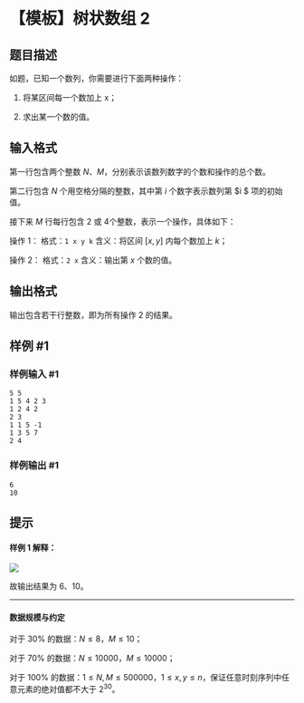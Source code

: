 # 【模板】树状数组 2

## 题目描述

如题，已知一个数列，你需要进行下面两种操作：

1. 将某区间每一个数加上 x；

2. 求出某一个数的值。

## 输入格式

第一行包含两个整数 $N$、$M$，分别表示该数列数字的个数和操作的总个数。

第二行包含 $N$ 个用空格分隔的整数，其中第 $i$ 个数字表示数列第 $i $ 项的初始值。

接下来 $M$ 行每行包含 $2$ 或 $4$个整数，表示一个操作，具体如下：

操作 $1$： 格式：`1 x y k` 含义：将区间 $[x,y]$ 内每个数加上 $k$；

操作 $2$： 格式：`2 x` 含义：输出第 $x$ 个数的值。

## 输出格式

输出包含若干行整数，即为所有操作 $2$ 的结果。

## 样例 #1

### 样例输入 #1

```
5 5
1 5 4 2 3
1 2 4 2
2 3
1 1 5 -1
1 3 5 7
2 4
```

### 样例输出 #1

```
6
10
```

## 提示

#### 样例 1 解释：

![](https://cdn.luogu.com.cn/upload/pic/2258.png)

故输出结果为 6、10。

---

#### 数据规模与约定

对于 $30\%$ 的数据：$N\le8$，$M\le10$；

对于 $70\%$ 的数据：$N\le 10000$，$M\le10000$；

对于 $100\%$ 的数据：$1 \leq N, M\le 500000$，$1 \leq x, y \leq n$，保证任意时刻序列中任意元素的绝对值都不大于 $2^{30}$。